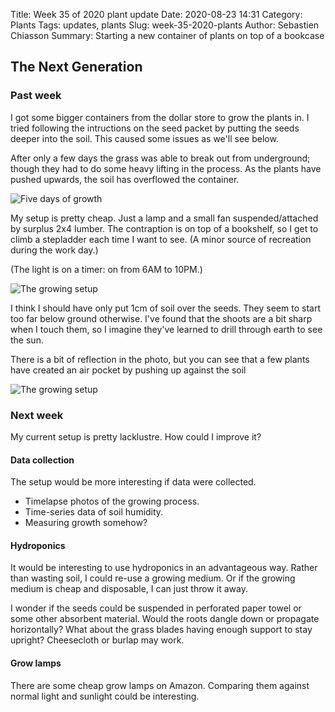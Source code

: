 Title: Week 35 of 2020 plant update
Date: 2020-08-23 14:31
Category: Plants
Tags: updates, plants
Slug: week-35-2020-plants
Author: Sebastien Chiasson
Summary: Starting a new container of plants on top of a bookcase

## The Next Generation

### Past week

I got some bigger containers from the dollar store to grow the plants in. I tried following the intructions on the seed packet by putting the seeds deeper into the soil. This caused some issues as we'll see below.

After only a few days the grass was able to break out from underground; though they had to do some heavy lifting in the process. As the plants have pushed upwards, the soil has overflowed the container.

![Five days of growth]({static}images/updates/35/20200823_135413.jpg)

My setup is pretty cheap. Just a lamp and a small fan suspended/attached by surplus 2x4 lumber. The contraption is on top of a bookshelf, so I get to climb a stepladder each time I want to see. (A minor source of recreation during the work day.)

(The light is on a timer: on from 6AM to 10PM.)

![The growing setup]({static}images/updates/35/20200823_135428.jpg)

I think I should have only put 1cm of soil over the seeds. They seem to start too far below ground otherwise. I've found that the shoots are a bit sharp when I touch them, so I imagine they've learned to drill through earth to see the sun.

There is a bit of reflection in the photo, but you can see that a few plants have created an air pocket by pushing up against the soil

![The growing setup]({static}images/updates/35/20200823_135458.jpg)

### Next week

My current setup is pretty lacklustre. How could I improve it?

#### Data collection

The setup would be more interesting if data were collected.

  * Timelapse photos of the growing process.
  * Time-series data of soil humidity.
  * Measuring growth somehow?

#### Hydroponics

It would be interesting to use hydroponics in an advantageous way. Rather than wasting soil, I could re-use a growing medium. Or if the growing medium is cheap and disposable, I can just throw it away.

I wonder if the seeds could be suspended in perforated paper towel or some other absorbent material. Would the roots dangle down or propagate horizontally? What about the grass blades having enough support to stay upright? Cheesecloth or burlap may work.

#### Grow lamps

There are some cheap grow lamps on Amazon. Comparing them against normal light and sunlight could be interesting.
